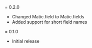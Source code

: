 = 0.2.0

* Changed Matic.field to Matic.fields
* Added support for short field names

= 0.1.0

* Initial release
